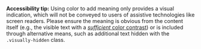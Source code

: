 **Accessibility tip:** Using color to add meaning only provides a visual indication,
which will not be conveyed to users of assistive technologies like screen readers.
Please ensure the meaning is obvious from the content itself
(e.g., the visible text with a [_sufficient_ color contrast][1]) or is included through alternative means,
such as additional text hidden with the `.visually-hidden` class.

[1]: https://getbootstrap.com/docs/5.3/getting-started/accessibility/#color-contrast
